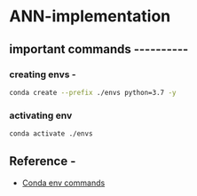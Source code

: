 # ANN-implementation

## important commands ----------

### creating envs -

```bash
conda create --prefix ./envs python=3.7 -y
```

### activating env

```bash
conda activate ./envs
```

## Reference -
* [Conda env commands](https://conda.io/projects/conda/en/latest/user-guide/tasks/manage-environments.html#)